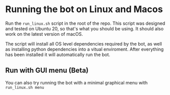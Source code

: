 # Running the bot on Linux and Macos

Run the `run_linux.sh` script in the root of the repo. This script was designed and tested on Ubuntu 20, so that's what you should be using. It should also work on the latest version of macOS.

The script will install all OS level dependencies required by the bot, as well as installing python dependencies into a vitual enviroment. After everything has been installed it will automatically run the bot.

## Run with GUI menu (Beta)

You can also try running the bot with a minimal graphical menu with `run_linux.sh menu`
